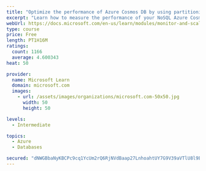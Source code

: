 ```yaml
---
title: "Optimize the performance of Azure Cosmos DB by using partitioning and indexing strategies"
excerpt: "Learn how to measure the performance of your NoSQL Azure Cosmos DB database, by monitoring, partitioning, and indexing"
webUrl: https://docs.microsoft.com/en-us/learn/modules/monitor-and-scale-cosmos-db/
type: course
price: Free
length: PT1H16M
ratings:
  count: 1166
  average: 4.600343
heat: 50

provider:
  name: Microsoft Learn
  domain: microsoft.com
  images:
    - url: /assets/images/organizations/microsoft.com-50x50.jpg
      width: 50
      height: 50

levels:
  - Intermediate

topics:
  - Azure
  - Databases

secured: "dNWGBbaNyKBCPc9cq1YcUm2rQ6RjNVdBaap27LnhoahtUY7G9V39aVTlU8l9EvwImEvsvc8MW8o+hwBhc5q47jxa+IEdaH12sglkM2zOxop2UM2oCG9LPT7YGI1YlXtGL9C8M7pbvdiyZHndDueyoQIGuKgmKta0Dufz6rHwgyRCC9F5G4FiQSfflA0GYRJwRGGCm7xmSlekE89EIxfO1pdVck7unAeXtBocDm07wIdQ0euvvjaGSkkNjDCDOBxkhR8XVzpliXIPVt4dThfArGmXUByKiWQAyVw7ZersGhbnFxAL5pR3fJdeKUYbxXs5xgw3Z5OIIRIPQtRjjTDNcIm8ouWdovOerM9u+CRUhZjhhi5K3bgclEZopyq7q6wbxrUUyqw1CqVBkMFsuE6BObmwvuOePOerFMj/yrWtMQY=;uoX9CV3gvMfLfGXM6mSRBQ=="
---
```


